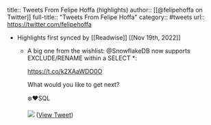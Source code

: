 title:: Tweets From Felipe Hoffa (highlights)
author:: [[@felipehoffa on Twitter]]
full-title:: "Tweets From Felipe Hoffa"
category:: #tweets
url:: https://twitter.com/felipehoffa

- Highlights first synced by [[Readwise]] [[Nov 19th, 2022]]
	- A big one from the wishlist: @SnowflakeDB now supports EXCLUDE/RENAME within a SELECT *:
	  
	  https://t.co/k2XAaWDO0O
	  
	  What would you like to get next?
	  
	  ❄️❤️SQL 
	  
	  ![](https://pbs.twimg.com/media/FhyULb1VQAEagpi.png) ([View Tweet](https://twitter.com/felipehoffa/status/1593311749100294144))